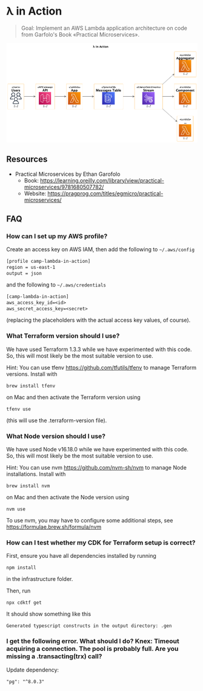 # λ in Action

> Goal: Implement an AWS Lambda application architecture on code from Garfolo's Book «Practical Microservices».

![Overview](./doc/img/overview.png)

## Resources

* Practical Microservices by Ethan
  Garofolo
    * Book: <https://learning.oreilly.com/library/view/practical-microservices/9781680507782/>
    * Website: <https://pragprog.com/titles/egmicro/practical-microservices/>

## FAQ

### How can I set up my AWS profile?

Create an access key on AWS IAM, then add the following to `~/.aws/config `
```
[profile camp-lambda-in-action]
region = us-east-1
output = json
```
and the following to `~/.aws/credentials `
```
[camp-lambda-in-action]
aws_access_key_id=<id>
aws_secret_access_key=<secret>
````
(replacing the placeholders with the actual access key values, of course).

### What Terraform version should I use?

We have used Terraform 1.3.3 while we have experimented with this code. So, this will most likely be the most suitable version to use.

Hint: You can use tfenv https://github.com/tfutils/tfenv to manage Terraform versions. Install with
```
brew install tfenv
```
on Mac and then activate the Terraform version using
```
tfenv use
```
(this will use the .terraform-version file).

### What Node version should I use?

We have used Node v16.18.0 while we have experimented with this code. So, this will most likely be the most suitable version to use.

Hint: You can use nvm https://github.com/nvm-sh/nvm to manage Node installations. Install with
```
brew install nvm 
```
on Mac and then activate the Node version using
```
nvm use
```
To use nvm, you may have to configure some additional steps, see https://formulae.brew.sh/formula/nvm

### How can I test whether my CDK for Terraform setup is correct?

First, ensure you have all dependencies installed by running
```
npm install
```
in the infrastructure folder.

Then, run 
```
npx cdktf get
```
It should show something like this
```
Generated typescript constructs in the output directory: .gen
```


### I get the following error. What should I do? Knex: Timeout acquiring a connection. The pool is probably full. Are you missing a .transacting(trx) call?

Update dependency:

```
"pg": "^8.0.3"
```
